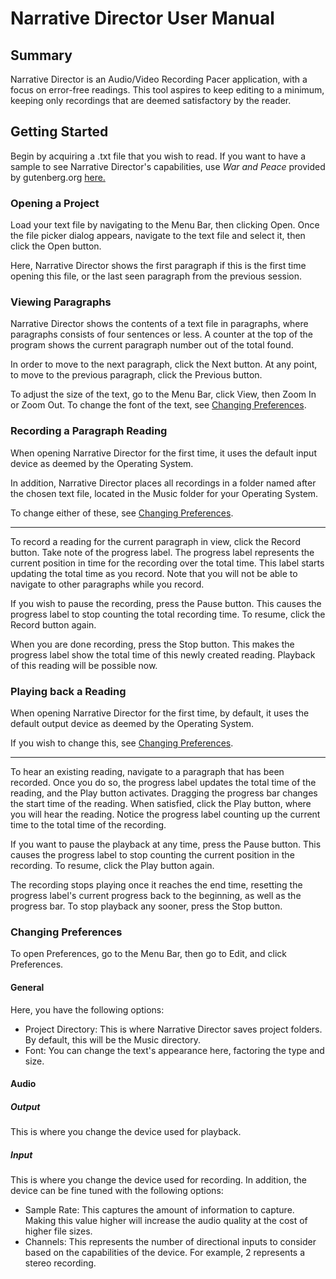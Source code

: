 # Narrative Director User Manual

## Summary
Narrative Director is an Audio/Video Recording Pacer application, with a focus 
on error-free readings. This tool aspires to keep editing to a minimum, keeping 
only recordings that are deemed satisfactory by the reader.

## Getting Started
Begin by acquiring a .txt file that you wish to read. If you want to have a
sample to see Narrative Director's capabilities, use *War and Peace* provided by
gutenberg.org [here.](https://www.gutenberg.org/files/2600/2600-0.txt)

### Opening a Project
Load your text file by navigating to the Menu Bar, then clicking Open. Once the
file picker dialog appears, navigate to the text file and select it, then click
the Open button.

Here, Narrative Director shows the first paragraph if this is the first time
opening this file, or the last seen paragraph from the previous session.

### Viewing Paragraphs
Narrative Director shows the contents of a text file in paragraphs, where
paragraphs consists of four sentences or less. A counter at the top of the
program shows the current paragraph number out of the total found.

In order to move to the next paragraph, click the Next button. At any point, 
to move to the previous paragraph, click the Previous button.

To adjust the size of the text, go to the Menu Bar, click View, then
Zoom In or Zoom Out. To change the font of the text, see 
[Changing Preferences](#changing-preferences).

### Recording a Paragraph Reading
When opening Narrative Director for the first time, it uses the default input
device as deemed by the Operating System.

In addition, Narrative Director places all recordings in a folder named after the
chosen text file, located in the Music folder for your Operating System.

To change either of these, see [Changing Preferences](#changing-preferences).

-----------

To record a reading for the current paragraph in view, click the Record button.
Take note of the progress label. The progress label represents the current
position in time for the recording over the total time. This label starts
updating the total time as you record. Note that you will not be able to 
navigate to other paragraphs while you record.

If you wish to pause the recording, press the Pause button. This causes the
progress label to stop counting the total recording time. To resume, click the
Record button again.

When you are done recording, press the Stop button. This makes the progress
label show the total time of this newly created reading. Playback of this reading
will be possible now.

### Playing back a Reading
When opening Narrative Director for the first time, by default, it uses the
default output device as deemed by the Operating System.

If you wish to change this, see [Changing Preferences](#changing-preferences).

-----------

To hear an existing reading, navigate to a paragraph that has been recorded.
Once you do so, the progress label updates the total time of the reading, and
the Play button activates. Dragging the progress bar changes the start time of 
the reading. When satisfied, click the Play button, where you will hear the
reading. Notice the progress label counting up the current time to the total
time of the recording.

If you want to pause the playback at any time, press the Pause button. This
causes the progress label to stop counting the current position in the recording.
To resume, click the Play button again.

The recording stops playing once it reaches the end time, resetting the progress
label's current progress back to the beginning, as well as the progress bar. To
stop playback any sooner, press the Stop button.

### Changing Preferences
To open Preferences, go to the Menu Bar, then go to Edit, and click Preferences.

#### General
Here, you have the following options:

- Project Directory: This is where Narrative Director saves project folders. By
default, this will be the Music directory.
- Font: You can change the text's appearance here, factoring the type and size.

#### Audio
##### Output
This is where you change the device used for playback.

##### Input
This is where you change the device used for recording. In addition, the device
can be fine tuned with the following options:

- Sample Rate: This captures the amount of information to capture. Making this
value higher will increase the audio quality at the cost of higher file sizes.
- Channels: This represents the number of directional inputs to consider based
on the capabilities of the device. For example, 2 represents a stereo recording.
